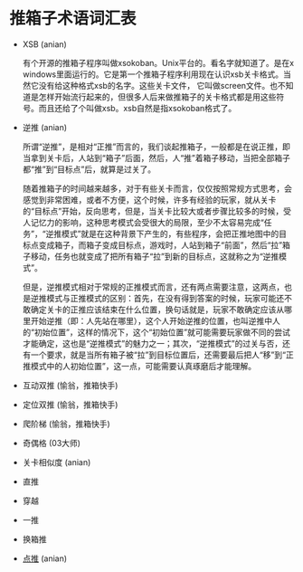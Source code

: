 # 推箱子术语词汇表

- XSB (anian)

  有个开源的推箱子程序叫做xsokoban。Unix平台的。看名字就知道了。是在x windows里面运行的。它是第一个推箱子程序利用现在认识xsb关卡格式。当然它没有给这种格式xsb的名字。这些关卡文件， 它叫做screen文件。也不知道是怎样开始流行起来的，但很多人后来做推箱子的关卡格式都是用这些符号。而且还给了个叫做xsb。xsb自然是指xsokoban格式了。
  
- 逆推 (anian)

  所谓“逆推”，是相对“正推”而言的，我们谈起推箱子，一般都是在说正推，即当拿到关卡后，人站到“箱子”后面，然后，人“推”着箱子移动，当把全部箱子都“推”到“目标点”后，就算是过关了。

  随着推箱子的时间越来越多，对于有些关卡而言，仅仅按照常规方式思考，会感觉到非常困难，或者不方便，这个时候，许多有经验的玩家，就从关卡的“目标点”开始，反向思考，但是，当关卡比较大或者步骤比较多的时候，受人记忆力的影响，这种思考模式会受很大的局限，至少不太容易完成“任务”，“逆推模式”就是在这种背景下产生的，有些程序，会把正推地图中的目标点变成箱子，而箱子变成目标点，游戏时，人站到箱子“前面”，然后“拉”箱子移动，任务也就变成了把所有箱子“拉”到新的目标点，这就称之为“逆推模式”。

  但是，逆推模式相对于常规的正推模式而言，还有两点需要注意，这两点，也是逆推模式与正推模式的区别：首先，在没有得到答案的时候，玩家可能还不敢确定关卡的正推应该结束在什么位置，换句话就是，玩家不敢确定应该从哪里开始逆推（即：人先站在哪里），这个人开始逆推的位置，也叫逆推中人的“初始位置”，这样的情况下，这个“初始位置”就可能需要玩家做不同的尝试才能确定，这也是“逆推模式”的魅力之一；其次，“逆推模式”的过关与否，还有一个要求，就是当所有箱子被“拉”到目标位置后，还需要最后把人“移”到“正推模式中的人初始位置”，这一点，可能需要认真琢磨后才能理解。

- 互动双推 (愉翁，推箱快手)
- 定位双推 (愉翁，推箱快手)
- 爬阶梯 (愉翁，推箱快手)
- 奇偶格 (03大师)
- 关卡相似度 (anian)
- 直推
- 穿越
- 一推
- 换箱推
- [点推](点推.md) (anian)
